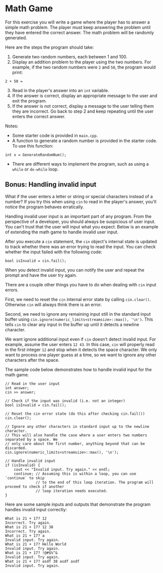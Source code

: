 # Math Game

For this exercise you will write a game where the player has to answer a simple math problem. The player must keep answering the problem until they have entered the correct answer. The math problem will be randomly generated.

Here are the steps the program should take:

1. Generate two random numbers, each between 1 and 100.
2. Display an addition problem to the player using the two numbers. For example, if the two random numbers were `2` and `50`, the program would print:

```
2 + 50 =
```

3. Read in the player's answer into an `int` variable.
4. If the answer is correct, display an appropriate message to the user and exit the program.
5. If the answer is not correct, display a message to the user telling them they are incorrect. Go back to step 2 and keep repeating until the user enters the correct answer.

Notes:

- Some starter code is provided in `main.cpp`.
- A function to generate a random number is provided in the starter code. To use this function:

```
int x = GenerateRandomNum();
```

- There are different ways to implement the program, such as using a `while` or `do-while` loop.

## Bonus: Handling invalid input

What if the user enters a letter or string or special characters instead of a number? If you try this when using `cin` to read in the player's answer, you'll notice the program behaves erratically.

Handling invalid user input is an important part of any program. From the perspective of a developer, you should always be suspicious of user input. You can't trust that the user will input what you expect. Below is an example of extending the math game to handle invalid user input.

After you execute a `cin` statement, the `cin` object's internal state is updated to track whether there was an error trying to read the input. You can check whether the input failed with the following code:

```
bool isInvalid = cin.fail();
```

When you detect invalid input, you can notify the user and repeat the prompt and have the user try again.

There are a couple other things you have to do when dealing with `cin` input errors.

First, we need to reset the `cin` internal error state by calling `cin.clear()`. Otherwise `cin` will always think there is an error.

Second, we need to ignore any remaining input still in the standard input buffer using `cin.ignore(numeric_limits<streamsize>::max(), '\n')`. This tells `cin` to clear any input in the buffer up until it detects a newline character.

We want ignore additional input even if `cin` doesn't detect invalid input. For example, assume the user enters `12 43`. In this case, `cin` will properly read in the first integer `12` and stop when it detects the space character. We only want to process one player guess at a time, so we want to ignore any other characters after the space.

The sample code below demonstrates how to handle invalid input for the math game.

```
// Read in the user input
int answer;
cin >> answer;

// Check if the input was invalid (i.e. not an integer)
bool isInvalid = cin.fail();

// Reset the cin error state (do this after checking cin.fail())
cin.clear();

// Ignore any other characters in standard input up to the newline character.
// This will also handle the case where a user enters two numbers separated by a space. We
// only care about the first number, anything beyond that can be discarded.
cin.ignore(numeric_limits<streamsize>::max(), '\n');

// Handle invalid input
if (isInvalid) {
	cout << "Invalid input. Try again." << endl;
	continue; // Assuming this is within a loop, you can use `continue` to skip
			  // to the end of this loop iteration. The program will proceed to check if another
			  // loop iteration needs executed.
}
```

Here are some sample inputs and outputs that demonstrate the program handles invalid input correctly:

```
What is 21 + 17? 12
Incorrect. Try again.
What is 21 + 17? 12 38
Incorrect. Try again.
What is 21 + 17? a
Invalid input. Try again.
What is 21 + 17? Hello World
Invalid input. Try again.
What is 21 + 17? !@#$%^&
Invalid input. Try again.
What is 21 + 17? asdf 38 asdf asdf
Invalid input. Try again.
```

